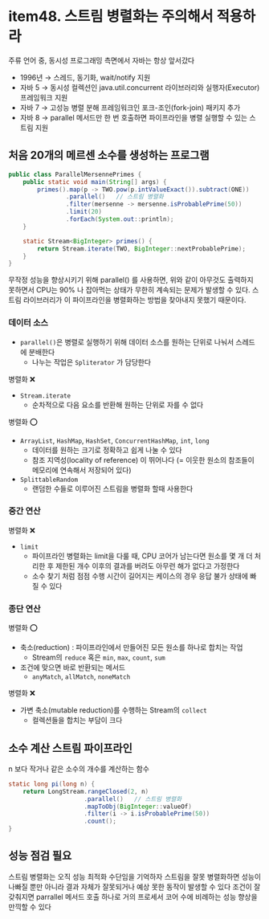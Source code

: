 # item48. 스트림 병렬화는 주의해서 적용하라
주류 언어 중, 동시성 프로그래밍 측면에서 자바는 항상 앞서갔다
- 1996년 → 스레드, 동기화, wait/notify 지원
- 자바 5 → 동시성 컬렉션인 java.util.concurrent 라이브러리와 실행자(Executor) 프레임워크 지원
- 자바 7 → 고성능 병렬 분해 프레임워크인 포크-조인(fork-join) 패키지 추가
- 자바 8 → parallel 메서드만 한 번 호출하면 파이프라인을 병렬 실행할 수 있는 스트림 지원


## 처음 20개의 메르센 소수를 생성하는 프로그램
```java
public class ParallelMersennePrimes {
    public static void main(String[] args) {
        primes().map(p -> TWO.pow(p.intValueExact()).subtract(ONE))
                .parallel()   // 스트림 병렬화
                .filter(mersenne -> mersenne.isProbablePrime(50))
                .limit(20)
                .forEach(System.out::println);
    }

    static Stream<BigInteger> primes() {
        return Stream.iterate(TWO, BigInteger::nextProbablePrime);
    }
}
```
무작정 성능을 향상시키기 위해 parallel() 를 사용하면, 위와 같이 아무것도 출력하지 못하면서 CPU는 90% 나 잡아먹는 상태가 무한히 계속되는 문제가 발생할 수 있다. 스트림 라이브러리가 이 파이프라인을 병렬화하는 방법을 찾아내지 못했기 때문이다.

### 데이터 소스
- `parallel()`은 병렬로 실행하기 위해 데이터 소스를 원하는 단위로 나눠서 스레드에 분배한다
    - 나누는 작업은 `Spliterator` 가 담당한다

병렬화 ❌
- `Stream.iterate`
    - 순차적으로 다음 요소를 반환해 원하는 단위로 자를 수 없다

병렬화 ⭕️
- `ArrayList`, `HashMap`, `HashSet`, `ConcurrentHashMap`, `int`, `long`
    - 데이터를 원하는 크기로 정확하고 쉽게 나눌 수 있다
    - 참조 지역성(locality of reference) 이 뛰어나다 (= 이웃한 원소의 참조들이 메모리에 연속해서 저장되어 있다)
- `SplittableRandom`
    - 랜덤한 수들로 이루어진 스트림을 병렬화 할때 사용한다

### 중간 연산
병렬화 ❌
- `limit`
    - 파이프라인 병렬화는 limit을 다룰 때, CPU 코어가 남는다면 원소를 몇 개 더 처리한 후 제한된 개수 이후의 결과를 버려도 아무런 해가 없다고 가정한다
    - 소수 찾기 처럼 점점 수행 시간이 길어지는 케이스의 경우 응답 불가 상태에 빠질 수 있다

### 종단 연산
병렬화 ⭕️
- 축소(reduction) : 파이프라인에서 만들어진 모든 원소를 하나로 합치는 작업
    - Stream의 `reduce` 혹은 `min`, `max`, `count`, `sum`
- 조건에 맞으면 바로 반환되는 메서드
    - `anyMatch`, `allMatch`, `noneMatch`

병렬화 ❌
- 가변 축소(mutable reduction)를 수행하는 Stream의 `collect`
    - 컬렉션들을 합치는 부담이 크다

## 소수 계산 스트림 파이프라인
n 보다 작거나 같은 소수의 개수를 계산하는 함수
```java
static long pi(long n) {
    return LongStream.rangeClosed(2, n)
                     .parallel()   // 스트림 병렬화
                     .mapToObj(BigInteger::valueOf)
                     .filter(i -> i.isProbablePrime(50))
                     .count();
}
```

## 성능 점검 필요
스트림 병렬화는 오직 성능 최적화 수단임을 기억하자
스트림을 잘못 병렬화하면 성능이 나빠질 뿐만 아니라 결과 자체가 잘못되거나 예상 못한 동작이 발생할 수 있다
조건이 잘 갖춰지면 parrallel 메서드 호출 하나로 거의 프로세서 코어 수에 비례하는 성능 향상을 만끽할 수 있다